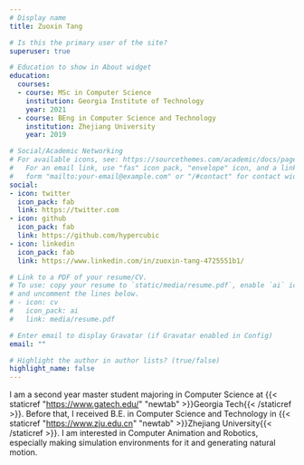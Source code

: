 ```yaml
---
# Display name
title: Zuoxin Tang

# Is this the primary user of the site?
superuser: true

# Education to show in About widget
education:
  courses:
  - course: MSc in Computer Science
    institution: Georgia Institute of Technology
    year: 2021
  - course: BEng in Computer Science and Technology
    institution: Zhejiang University
    year: 2019

# Social/Academic Networking
# For available icons, see: https://sourcethemes.com/academic/docs/page-builder/#icons
#   For an email link, use "fas" icon pack, "envelope" icon, and a link in the
#   form "mailto:your-email@example.com" or "/#contact" for contact widget.
social:
- icon: twitter
  icon_pack: fab
  link: https://twitter.com
- icon: github
  icon_pack: fab
  link: https://github.com/hypercubic
- icon: linkedin
  icon_pack: fab
  link: https://www.linkedin.com/in/zuoxin-tang-4725551b1/

# Link to a PDF of your resume/CV.
# To use: copy your resume to `static/media/resume.pdf`, enable `ai` icons in `params.toml`, 
# and uncomment the lines below.
# - icon: cv
#   icon_pack: ai
#   link: media/resume.pdf

# Enter email to display Gravatar (if Gravatar enabled in Config)
email: ""

# Highlight the author in author lists? (true/false)
highlight_name: false
---
```


I am a second year master student majoring in Computer Science at {{< staticref "https://www.gatech.edu/" "newtab" >}}Georgia Tech{{< /staticref >}}. Before that, I received B.E. in Computer Science and Technology in {{< staticref "https://www.zju.edu.cn" "newtab" >}}Zhejiang University{{< /staticref >}}. I am interested in Computer Animation and Robotics, especially making simulation environments for it and generating natural motion.
